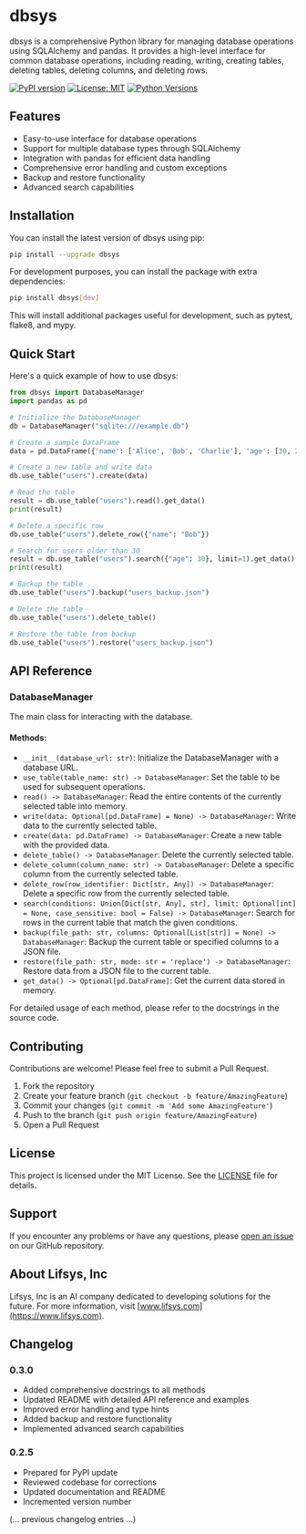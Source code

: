 # dbsys

dbsys is a comprehensive Python library for managing database operations using SQLAlchemy and pandas. It provides a high-level interface for common database operations, including reading, writing, creating tables, deleting tables, deleting columns, and deleting rows.

[![PyPI version](https://badge.fury.io/py/dbsys.svg)](https://badge.fury.io/py/dbsys)
[![License: MIT](https://img.shields.io/badge/License-MIT-yellow.svg)](https://opensource.org/licenses/MIT)
[![Python Versions](https://img.shields.io/pypi/pyversions/dbsys.svg)](https://pypi.org/project/dbsys/)

## Features

- Easy-to-use interface for database operations
- Support for multiple database types through SQLAlchemy
- Integration with pandas for efficient data handling
- Comprehensive error handling and custom exceptions
- Backup and restore functionality
- Advanced search capabilities

## Installation

You can install the latest version of dbsys using pip:

```bash
pip install --upgrade dbsys
```

For development purposes, you can install the package with extra dependencies:

```bash
pip install dbsys[dev]
```

This will install additional packages useful for development, such as pytest, flake8, and mypy.

## Quick Start

Here's a quick example of how to use dbsys:

```python
from dbsys import DatabaseManager
import pandas as pd

# Initialize the DatabaseManager
db = DatabaseManager("sqlite:///example.db")

# Create a sample DataFrame
data = pd.DataFrame({'name': ['Alice', 'Bob', 'Charlie'], 'age': [30, 25, 35]})

# Create a new table and write data
db.use_table("users").create(data)

# Read the table
result = db.use_table("users").read().get_data()
print(result)

# Delete a specific row
db.use_table("users").delete_row({"name": "Bob"})

# Search for users older than 30
result = db.use_table("users").search({"age": 30}, limit=1).get_data()
print(result)

# Backup the table
db.use_table("users").backup("users_backup.json")

# Delete the table
db.use_table("users").delete_table()

# Restore the table from backup
db.use_table("users").restore("users_backup.json")
```

## API Reference

### DatabaseManager

The main class for interacting with the database.

#### Methods:

- `__init__(database_url: str)`: Initialize the DatabaseManager with a database URL.
- `use_table(table_name: str) -> DatabaseManager`: Set the table to be used for subsequent operations.
- `read() -> DatabaseManager`: Read the entire contents of the currently selected table into memory.
- `write(data: Optional[pd.DataFrame] = None) -> DatabaseManager`: Write data to the currently selected table.
- `create(data: pd.DataFrame) -> DatabaseManager`: Create a new table with the provided data.
- `delete_table() -> DatabaseManager`: Delete the currently selected table.
- `delete_column(column_name: str) -> DatabaseManager`: Delete a specific column from the currently selected table.
- `delete_row(row_identifier: Dict[str, Any]) -> DatabaseManager`: Delete a specific row from the currently selected table.
- `search(conditions: Union[Dict[str, Any], str], limit: Optional[int] = None, case_sensitive: bool = False) -> DatabaseManager`: Search for rows in the current table that match the given conditions.
- `backup(file_path: str, columns: Optional[List[str]] = None) -> DatabaseManager`: Backup the current table or specified columns to a JSON file.
- `restore(file_path: str, mode: str = 'replace') -> DatabaseManager`: Restore data from a JSON file to the current table.
- `get_data() -> Optional[pd.DataFrame]`: Get the current data stored in memory.

For detailed usage of each method, please refer to the docstrings in the source code.

## Contributing

Contributions are welcome! Please feel free to submit a Pull Request.

1. Fork the repository
2. Create your feature branch (`git checkout -b feature/AmazingFeature`)
3. Commit your changes (`git commit -m 'Add some AmazingFeature'`)
4. Push to the branch (`git push origin feature/AmazingFeature`)
5. Open a Pull Request

## License

This project is licensed under the MIT License. See the [LICENSE](LICENSE) file for details.

## Support

If you encounter any problems or have any questions, please [open an issue](https://github.com/lifsys/dbsys/issues) on our GitHub repository.

## About Lifsys, Inc

Lifsys, Inc is an AI company dedicated to developing solutions for the future. For more information, visit [www.lifsys.com](https://www.lifsys.com).

## Changelog

### 0.3.0
- Added comprehensive docstrings to all methods
- Updated README with detailed API reference and examples
- Improved error handling and type hints
- Added backup and restore functionality
- Implemented advanced search capabilities

### 0.2.5
- Prepared for PyPI update
- Reviewed codebase for corrections
- Updated documentation and README
- Incremented version number

(... previous changelog entries ...)
